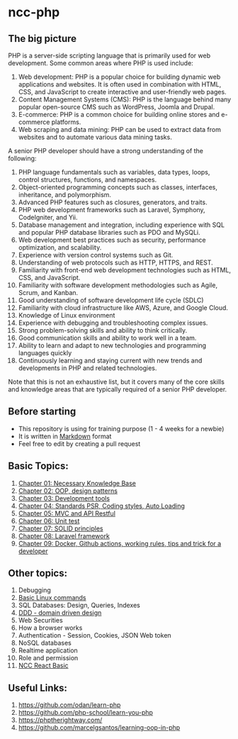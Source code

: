 # ncc-php

## The big picture

PHP is a server-side scripting language that is primarily used for web development. Some common areas where PHP is used include:

1. Web development: PHP is a popular choice for building dynamic web applications and websites. It is often used in combination with HTML, CSS, and JavaScript to create interactive and user-friendly web pages.
2. Content Management Systems (CMS): PHP is the language behind many popular open-source CMS such as WordPress, Joomla and Drupal.
3. E-commerce: PHP is a common choice for building online stores and e-commerce platforms. 
4. Web scraping and data mining: PHP can be used to extract data from websites and to automate various data mining tasks.

A senior PHP developer should have a strong understanding of the following:

1. PHP language fundamentals such as variables, data types, loops, control structures, functions, and namespaces.
2. Object-oriented programming concepts such as classes, interfaces, inheritance, and polymorphism.
3. Advanced PHP features such as closures, generators, and traits.
4. PHP web development frameworks such as Laravel, Symphony, CodeIgniter, and Yii.
5. Database management and integration, including experience with SQL and popular PHP database libraries such as PDO and MySQLi.
6. Web development best practices such as security, performance optimization, and scalability.
7. Experience with version control systems such as Git.
8. Understanding of web protocols such as HTTP, HTTPS, and REST.
9. Familiarity with front-end web development technologies such as HTML, CSS, and JavaScript.
10. Familiarity with software development methodologies such as Agile, Scrum, and Kanban.
11. Good understanding of software development life cycle (SDLC)
12. Familiarity with cloud infrastructure like AWS, Azure, and Google Cloud.
13. Knowledge of Linux environment
14. Experience with debugging and troubleshooting complex issues.
15. Strong problem-solving skills and ability to think critically.
16. Good communication skills and ability to work well in a team.
17. Ability to learn and adapt to new technologies and programming languages quickly
18. Continuously learning and staying current with new trends and developments in PHP and related technologies.

Note that this is not an exhaustive list, but it covers many of the core skills and knowledge areas that are typically required of a senior PHP developer.

## Before starting

- This repository is using for training purpose (1 - 4 weeks for a newbie)
- It is written in [Markdown](https://www.markdownguide.org/getting-started/) format
- Feel free to edit by creating a pull request

## Basic Topics:

1. [Chapter 01: Necessary Knowledge Base](./basic/Chapter-01-necessary-knowledge-base.md)  
2. [Chapter 02: OOP, design patterns](./basic/Chapter-02-oop-design-pattern.md)  
3. [Chapter 03: Development tools](./basic/Chapter-03-development-tools.md)
4. [Chapter 04: Standards PSR, Coding styles, Auto Loading](./basic/Chapter-04-standards-psr-coding-styles-autoloading.md)  
5. [Chapter 05: MVC and API Restful](./basic/Chapter-05-MVC-API-RESTful.md)
6. [Chapter 06: Unit test](./basic/Chapter-06-unittest.md)
7. [Chapter 07: SOLID principles](./basic/Chapter-07-SOLID-principles.md)
8. [Chapter 08: Laravel framework](./basic/Chapter-08-Laravel-framework.md)
9. [Chapter 09: Docker, Github actions, working rules, tips and trick for a developer](./basic/Chapter-09-CI-CD-Working-rules.md) 

## Other topics:

1. Debugging
2. [Basic Linux commands](https://github.com/MichaelCade/90DaysOfDevOps/blob/main/2022/Days/day15.md)
3. SQL Databases: Design, Queries, Indexes
4. [DDD - domain driven design](https://github.com/nccasia/ncc-php-bdd)
5. Web Securities
6. How a browser works
7. Authentication - Session, Cookies, JSON Web token
8. NoSQL databases
9. Realtime application
10. Role and permission
11. [NCC React Basic](https://nccasia.github.io/ncc-react-basic/)

## Useful Links:

1. https://github.com/odan/learn-php
2. https://github.com/php-school/learn-you-php
3. https://phptherightway.com/
4. https://github.com/marcelgsantos/learning-oop-in-php
